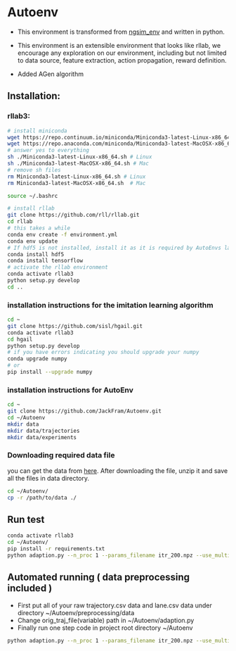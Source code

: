 # Autoenv

- This environment is transformed from [ngsim_env](https://github.com/sisl/ngsim_env) and written in python.

- This environment is an extensible environment that looks like rllab, we encourage any exploration on our environment, including but not limited to 
data source, feature extraction, action propagation, reward definition.

- Added AGen algorithm

## Installation:
### rllab3:
```bash
# install miniconda
wget https://repo.continuum.io/miniconda/Miniconda3-latest-Linux-x86_64.sh # Linux
wget https://repo.anaconda.com/miniconda/Miniconda3-latest-MacOSX-x86_64.sh # Mac
# answer yes to everything
sh ./Miniconda3-latest-Linux-x86_64.sh # Linux
sh ./Miniconda3-latest-MacOSX-x86_64.sh # Mac
# remove sh files
rm Miniconda3-latest-Linux-x86_64.sh # Linux
rm Miniconda3-latest-MacOSX-x86_64.sh  # Mac

source ~/.bashrc

# install rllab
git clone https://github.com/rll/rllab.git
cd rllab
# this takes a while
conda env create -f environment.yml
conda env update
# If hdf5 is not installed, install it as it is required by AutoEnvs later in the process
conda install hdf5
conda install tensorflow
# activate the rllab environment
conda activate rllab3
python setup.py develop
cd ..
```

### installation instructions for the imitation learning algorithm
```bash
cd ~
git clone https://github.com/sisl/hgail.git
conda activate rllab3
cd hgail
python setup.py develop
# if you have errors indicating you should upgrade your numpy
conda upgrade numpy
# or
pip install --upgrade numpy


```
### installation instructions for AutoEnv
```bash
cd ~
git clone https://github.com/JackFram/Autoenv.git
cd ~/Autoenv
mkdir data
mkdir data/trajectories
mkdir data/experiments

```


### Downloading required data file

you can get the data from [here](https://drive.google.com/file/d/15LORpr9HRQTNKFZYibAFqOV5wKLYVUXJ/view?usp=sharing).
After downloading the file, unzip it and save all the files in data directory.

```bash
cd ~/Autoenv/
cp -r /path/to/data ./
```


## Run test
```bash
conda activate rllab3
cd ~/Autoenv/
pip install -r requirements.txt
python adaption.py --n_proc 1 --params_filename itr_200.npz --use_multiagent True --n_envs 1 --adapt_steps 1

```

## Automated running ( data preprocessing included )
- First put all of your raw trajectory.csv data and lane.csv data under directory
~/Autoenv/preprocessing/data
- Change orig_traj_file(variable) path in ~/Autoenv/adaption.py
- Finally run one step code in project root directory ~/Autoenv
```bash
python adaption.py --n_proc 1 --params_filename itr_200.npz --use_multiagent True --n_envs 1 --adapt_steps 1
```






